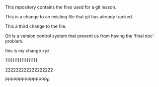 This repository contains the files used for a git lesson.

This is a change to an existing file that git has already tracked.

This a third change to the file.

Git is a version control system that prevent us from having the 'final 
doc' problem.


this is my change xyz

111111111111111111


222222222222222222

PPPPPPPPPPPPPPPp
